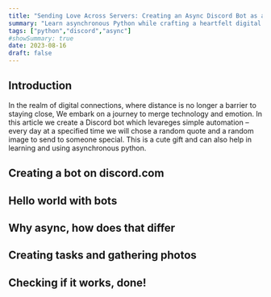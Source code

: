 ```yaml
---
title: "Sending Love Across Servers: Creating an Async Discord Bot as a Heartfelt Gift"
summary: "Learn asynchronous Python while crafting a heartfelt digital present for your loved one."
tags: ["python","discord","async"]
#showSummary: true
date: 2023-08-16
draft: false
---
```


## Introduction

In the realm of digital connections, where distance is no longer a barrier to staying close, We embark on a journey to merge technology and emotion. In this article we create a Discord bot which levareges simple automation – every day at a specified time we will chose a random quote and a random image to send to someone special. This is a cute gift and can also help in learning and using asynchronous python.

## Creating a bot on discord.com

## Hello world with bots

## Why async, how does that differ

## Creating tasks and gathering photos

## Checking if it works, done!
